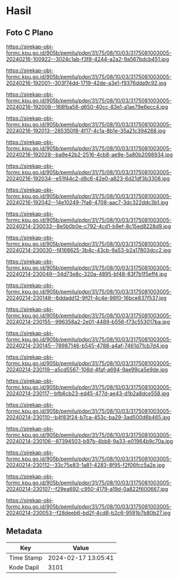 # Hasil

## Foto C Plano

https://sirekap-obj-formc.kpu.go.id/905b/pemilu/pdpr/31/75/08/10/03/3175081003005-20240216-100922--3024c1ab-f3f8-4244-a2a2-9a567bdcb451.jpg

https://sirekap-obj-formc.kpu.go.id/905b/pemilu/pdpr/31/75/08/10/03/3175081003005-20240216-192001--303f74dd-1719-42de-a3e1-f9376dda9c92.jpg

https://sirekap-obj-formc.kpu.go.id/905b/pemilu/pdpr/31/75/08/10/03/3175081003005-20240216-192008--168fba58-d650-40cc-83e1-a1ae79e6ecc4.jpg

https://sirekap-obj-formc.kpu.go.id/905b/pemilu/pdpr/31/75/08/10/03/3175081003005-20240216-192013--285350f8-4f17-4c1a-8b1e-35a21c394268.jpg

https://sirekap-obj-formc.kpu.go.id/905b/pemilu/pdpr/31/75/08/10/03/3175081003005-20240216-192028--ba9e42b2-2516-4cb8-ae9e-5a80b2098934.jpg

https://sirekap-obj-formc.kpu.go.id/905b/pemilu/pdpr/31/75/08/10/03/3175081003005-20240216-192034--e51f44c2-d8c6-42e0-a823-6d21df3b3308.jpg

https://sirekap-obj-formc.kpu.go.id/905b/pemilu/pdpr/31/75/08/10/03/3175081003005-20240216-192042--14e10249-7fa6-4708-aac7-3dc322ddc3b1.jpg

https://sirekap-obj-formc.kpu.go.id/905b/pemilu/pdpr/31/75/08/10/03/3175081003005-20240214-230033--8e5b0b0e-c792-4cd1-b9ef-8c15ed8228d9.jpg

https://sirekap-obj-formc.kpu.go.id/905b/pemilu/pdpr/31/75/08/10/03/3175081003005-20240214-230030--f4168625-3b4c-43cb-9a53-b2a17803dcc2.jpg

https://sirekap-obj-formc.kpu.go.id/905b/pemilu/pdpr/31/75/08/10/03/3175081003005-20240214-230049--34d73e8c-320a-4895-bf48-83f7b1f5eff4.jpg

https://sirekap-obj-formc.kpu.go.id/905b/pemilu/pdpr/31/75/08/10/03/3175081003005-20240214-230148--8ddadd12-9f01-4c4e-98f0-16bce837f537.jpg

https://sirekap-obj-formc.kpu.go.id/905b/pemilu/pdpr/31/75/08/10/03/3175081003005-20240214-230155--996358a2-2e01-4489-b556-f73c553017ba.jpg

https://sirekap-obj-formc.kpu.go.id/905b/pemilu/pdpr/31/75/08/10/03/3175081003005-20240214-230145--78987146-b545-4788-a4af-7461d71cb7d4.jpg

https://sirekap-obj-formc.kpu.go.id/905b/pemilu/pdpr/31/75/08/10/03/3175081003005-20240214-230119--a5cd5567-108d-4faf-a694-9ae99ca5e9de.jpg

https://sirekap-obj-formc.kpu.go.id/905b/pemilu/pdpr/31/75/08/10/03/3175081003005-20240214-230117--bfb6cb23-ed45-477d-ae43-d1b2a8dce558.jpg

https://sirekap-obj-formc.kpu.go.id/905b/pemilu/pdpr/31/75/08/10/03/3175081003005-20240214-230110--b4f83f24-b7ca-453c-ba29-3ad500d6b465.jpg

https://sirekap-obj-formc.kpu.go.id/905b/pemilu/pdpr/31/75/08/10/03/3175081003005-20240214-230106--87394503-b97b-4bb8-9a33-e01964b9c70a.jpg

https://sirekap-obj-formc.kpu.go.id/905b/pemilu/pdpr/31/75/08/10/03/3175081003005-20240214-230112--33c75e83-1a81-4283-8f95-f2f06fcc5a2e.jpg

https://sirekap-obj-formc.kpu.go.id/905b/pemilu/pdpr/31/75/08/10/03/3175081003005-20240214-230107--f29ea692-c950-4179-a19d-0a822f600667.jpg

https://sirekap-obj-formc.kpu.go.id/905b/pemilu/pdpr/31/75/08/10/03/3175081003005-20240214-230053--f28deeb6-bd2f-4cd8-b2c6-9591b7b80b27.jpg


## Metadata

| Key        | Value               |
| ---------- | ------------------- |
| Time Stamp | 2024-02-17 13:05:41 |
| Kode Dapil | 3101                |



